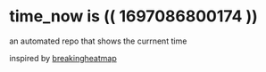 # time_now is (( 1697086800174 ))

an automated repo that shows the currnent time

inspired by [breakingheatmap](https://github.com/breakingheatmap/breakingheatmap)